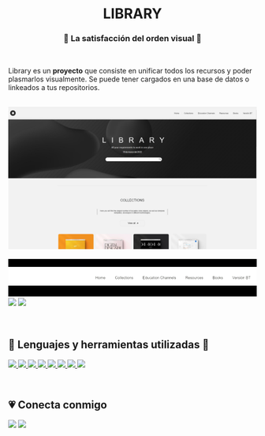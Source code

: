 <!-- # LIBRARY -->

<h1 align="center"> LIBRARY </h1>
 <h3 align="center">📕 La satisfacción del orden visual 📕</h3>
<br/>
 <p>Library es un <strong>proyecto</strong> que consiste en unificar todos los recursos y poder plasmarlos visualmente. Se puede tener cargados en una base de datos o linkeados a tus repositorios.   </p>
<br/>

<img src="assets/cap1.png"/>
<br/>
<br/>

<img src="assets/gif2.gif"/>
<img src="assets/gif1.gif"/>
<img src="assets/gif3.gif"/>
<br/>

<br/>
<br/>

## 🚀 Lenguajes y herramientas utilizadas 🚀

  <p align="left">      
       <a href="https://developer.mozilla.org/en-US/docs/Web/JavaScript" target="_blank"> <img src="https://img.icons8.com/color/48/000000/javascript.png"/> </a>
      <a href="https://www.w3.org/html/" target="_blank"> <img src="https://img.icons8.com/color/48/000000/html-5.png"/> </a>
      <a href="https://www.w3schools.com/css/" target="_blank"> <img src="https://img.icons8.com/color/48/000000/css3.png"/> </a>
      <a href="https://getbootstrap.com" target="_blank"> <img src="https://img.icons8.com/color/48/000000/bootstrap.png"/> </a>   
      <a href="https://sass-lang.com/" target="_blank"> <img src="https://img.icons8.com/color/48/000000/sass-avatar.png"/> </a>     
      <a href="https://git-scm.com/" target="_blank"> <img src="https://img.icons8.com/color/48/000000/git.png"/> </a>      
       <a href="https://www.adobe.com/la/products/photoshop.html" target="_blank"> <img src="https://img.icons8.com/color/48/000000/adobe-photoshop--v1.png"/> </a>       
       <a href="https://www.adobe.com/la/products/aftereffects.html" target="_blank"> <img src="https://img.icons8.com/color/48/000000/adobe-after-effects--v1.png"/> </a>
   
      
  </p>
<br/>



  ## 💗 Conecta conmigo

  <p align="left">
  <a href = "https://www.linkedin.com/in/diana-serradilla/"><img src="https://img.icons8.com/fluent/48/000000/linkedin.png"/></a>
  <a href ="https://www.instagram.com/laddy___di/"><img src="https://img.icons8.com/fluent/48/000000/instagram-new.png"/></a>

  </p>
